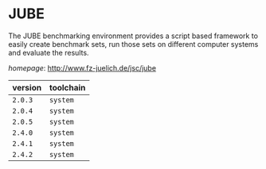 # JUBE

The JUBE benchmarking environment provides a script based framework to easily create benchmark sets,  run those sets on different computer systems and evaluate the results.

*homepage*: <http://www.fz-juelich.de/jsc/jube>

version | toolchain
--------|----------
``2.0.3`` | ``system``
``2.0.4`` | ``system``
``2.0.5`` | ``system``
``2.4.0`` | ``system``
``2.4.1`` | ``system``
``2.4.2`` | ``system``
